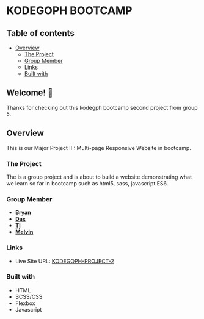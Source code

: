 # KODEGOPH BOOTCAMP

## Table of contents

-  [Overview](#overview)
   -  [The Project](#the-project)
   -  [Group Member](#group-member)
   -  [Links](#links)
   -  [Built with](#built-with)

## Welcome! 👋

Thanks for checking out this kodegph bootcamp second project from group 5.

## Overview

This is our Major Project II : Multi-page Responsive Website in bootcamp.

### The Project

The is a group project and is about to build a website demonstrating what we learn so far in bootcamp such as html5, sass, javascript ES6.

### Group Member

-  [**Bryan**](https://github.com/MarcAndrey1215)
-  [**Dax**](https://github.com/daxtangco)
-  [**Tj**](https://github.com/thygz)
-  [**Melvin**](https://boymelvs.github.io/pairgo)

### Links

-  Live Site URL: [KODEGOPH-PROJECT-2](https://boymelvs.github.io/pairgo)

### Built with

-  HTML
-  SCSS/CSS
-  Flexbox
-  Javascript
